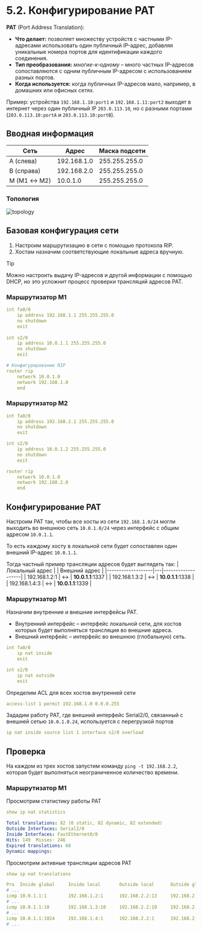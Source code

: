 # 5.2. Конфигурирование PAT
**PAT** (Port Address Translation):
- **Что делает:** позволяет множеству устройств с частными IP-адресами использовать один публичный IP-адрес, добавляя уникальные номера портов для идентификации каждого соединения.
- **Тип преобразования:** *многие-к-одному* – много частных IP-адресов сопоставляются с одним публичным IP-адресом с использованием разных портов.
- **Когда используется:** когда публичных IP-адресов мало, например, в домашних или офисных сетях.

Пример: устройства `192.168.1.10:port1` и `192.168.1.11:port2` выходят в интернет через один публичный IP `203.0.113.10`, но с разными портами (`203.0.113.10:portA` и `203.0.113.10:portB`).

## Вводная информация
| Сеть        | Адрес       | Маска подсети   |
|------------ |-------------|-----------------|
| A (слева)   | 192.168.1.0 | 255.255.255.0   |
| B (справа)  | 192.168.2.0 | 255.255.255.0   |
| M (M1 ↔ M2) | 10.0.1.0    | 255.255.255.0   |

### Топология
![topology](https://i.imgur.com/SdGVkX8.png)

## Базовая конфигурация сети
1. Настроим маршрутизацию в сети с помощью протокола RIP.
2. Хостам назначим соответствующие локальные адреса вручную.
> [!TIP]
> Можно настроить выдачу IP-адресов и другой информации с помощью DHCP, но это усложнит процесс проверки трансляций адресов PAT.

### Маршрутизатор M1
```yaml
int fa0/0
    ip address 192.168.1.1 255.255.255.0
    no shutdown
    exit
    
int s2/0
    ip address 10.0.1.1 255.255.255.0
    no shutdown
    exit

# Конфигурирование RIP
router rip
    network 10.0.1.0
    network 192.168.1.0
    end
```

### Маршрутизатор M2
```yaml
int fa0/0
    ip address 192.168.2.1 255.255.255.0
    no shutdown
    exit

int s2/0
    ip address 10.0.1.2 255.255.255.0
    no shutdown
    exit

router rip
    network 10.0.1.0
    network 192.168.2.0
    end
```

## Конфигурирование PAT
Настроим PAT так, чтобы все хосты из сети `192.168.1.0/24` могли выходить во внешнюю сеть `10.0.1.0/24` через интерфейс с общим адресом `10.0.1.1`.

То есть каждому хосту в локальной сети будет сопоставлен один внешний IP-адрес `10.0.1.1`.

Тогда частный пример трансляции адресов будет выглядеть так:
| Локальный адрес   |   | Внешний адрес     |
|-------------------|---|-------------------|
| 192.168.1.2:1     | ↔ | **10.0.1.1**:1337 |
| 192.168.1.3:2     | ↔ | **10.0.1.1**:1338 |
| 192.168.1.4:3     | ↔ | **10.0.1.1**:1339 |

### Маршрутизатор M1
Назначим внутренние и внешние интерфейсы PAT.
- Внутренний интерфейс – интерфейс локальной сети, для хостов которых будет выполняться трансляция во внешние адреса.
- Внешний интерфейс – интерфейс во внешнюю (глобальную) сеть.
```yaml
int fa0/0
    ip nat inside
    exit

int s2/0
    ip nat outside
    exit
```
Определим ACL для всех хостов внутренней сети
```yaml
access-list 1 permit 192.168.1.0 0.0.0.255
```
Зададим работу PAT, где внешний интерфейс Serial2/0, связанный с внешней сетью `10.0.1.0.24`, используется с перегрузкой портов
```yaml
ip nat inside source list 1 interface s2/0 overload
```

## Проверка
На каждом из трех хостов запустим команду `ping -t 192.168.2.2`, которая будет выполняться неограниченное количество времени.

### Маршрутизатор M1
Просмотрим статистику работы PAT
```yaml
show ip nat statistics
```
```yaml
Total translations: 82 (0 static, 82 dynamic, 82 extended)
Outside Interfaces: Serial2/0
Inside Interfaces: FastEthernet0/0
Hits: 149  Misses: 246
Expired translations: 68
Dynamic mappings:
```
Просмотрим активные трансляции адресов PAT
```yaml
show ip nat translations
```
```yaml
Pro  Inside global     Inside local       Outside local      Outside global
# ...
icmp 10.0.1.1:1        192.168.1.2:1      192.168.2.2:13     192.168.2.2:1024
# ...
icmp 10.0.1.1:10       192.168.1.3:10     192.168.2.2:10     192.168.2.2:10
# ...
icmp 10.0.1.1:1024     192.168.1.4:1      192.168.2.2:1      192.168.2.2:1024
# ...
```